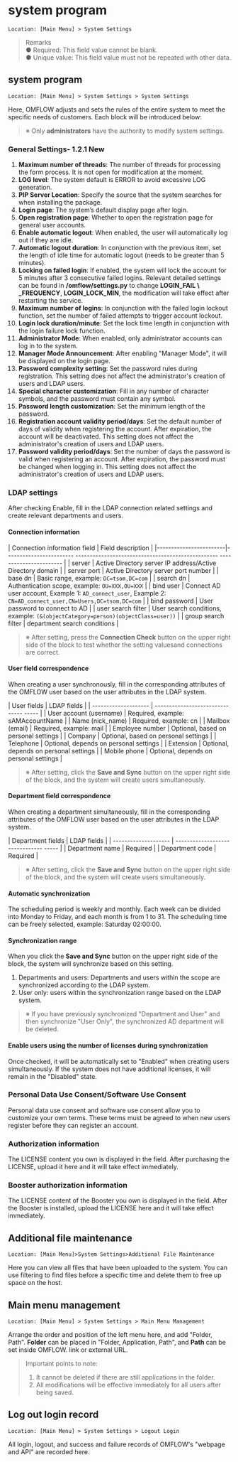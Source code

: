 

# system program

```
Location: [Main Menu] > System Settings
```

> Remarks  
> ● Required: This field value cannot be blank.  
> ● Unique value: This field value must not be repeated with other data.

## system program

```
Location: [Main Menu] > System Settings > System Settings
```

Here, OMFLOW adjusts and sets the rules of the entire system to meet the specific needs of customers. Each block will be introduced below:

> ※ Only **administrators** have the authority to modify system settings.

### General Settings- 1.2.1 New

1. **Maximum number of threads**: The number of threads for processing the form process. It is not open for modification at the moment.
2. **LOG level**: The system default is ERROR to avoid excessive LOG generation.
3. **PIP Server Location**: Specify the source that the system searches for when installing the package.
4. **Login page**: The system’s default display page after login.
5. **Open registration page**: Whether to open the registration page for general user accounts.
6. **Enable automatic logout**: When enabled, the user will automatically log out if they are idle.
7. **Automatic logout duration**: In conjunction with the previous item, set the length of idle time for automatic logout (needs to be greater than 5 minutes).
8. **Locking on failed login**: If enabled, the system will lock the account for 5 minutes after 3 consecutive failed logins. Relevant detailed settings can be found in **/omflow/settings.py** to change **LOGIN\_FAIL \ _FREQUENCY**, **LOGIN\_LOCK\_MIN**, the modification will take effect after restarting the service.
9. **Maximum number of logins**: In conjunction with the failed login lockout function, set the number of failed attempts to trigger account lockout.
10. **Login lock duration/minute**: Set the lock time length in conjunction with the login failure lock function.
11. **Administrator Mode**: When enabled, only administrator accounts can log in to the system.
12. **Manager Mode Announcement**: After enabling "Manager Mode", it will be displayed on the login page.
13. **Password complexity setting**: Set the password rules during registration. This setting does not affect the administrator's creation of users and LDAP users.
14. **Special character customization**: Fill in any number of character symbols, and the password must contain any symbol.
15. **Password length customization**: Set the minimum length of the password.
16. **Registration account validity period/days**: Set the default number of days of validity when registering the account. After expiration, the account will be deactivated. This setting does not affect the administrator's creation of users and LDAP users.
17. **Password validity period/days**: Set the number of days the password is valid when registering an account. After expiration, the password must be changed when logging in. This setting does not affect the administrator's creation of users and LDAP users.

### LDAP settings

After checking Enable, fill in the LDAP connection related settings and create relevant departments and users.

#### Connection information

| Connection information field | Field description |
|------------------------|------------------------ -------------------------------------------------- ----------------------- |
| server | Active Directory server IP address/Active Directory domain |
| server port | Active Directory server port number |
| base dn | Basic range, example: `DC=tsom,DC=com` |
| search dn | Authentication scope, example: `OU=XXX,OU=XXX` |
| bind user | Connect AD user account, Example 1: `AD_connect_user`, Example 2: `CN=AD_connect_user,CN=Users,DC=tsom,DC=com` |
| bind password | User password to connect to AD |
| user search filter | User search conditions, example: `(&(objectCategory=person)(objectClass=user))` |
| group search filter | department search conditions |

> ※ After setting, press the **Connection Check** button on the upper right side of the block to test whether the setting values ​​and connections are correct.

#### User field correspondence

When creating a user synchronously, fill in the corresponding attributes of the OMFLOW user based on the user attributes in the LDAP system.

| User fields | LDAP fields |
| -------------------- | ------------------------------- ----- |
| User account (username) | Required, example: sAMAccountName |
| Name (nick_name) | Required, example: cn |
| Mailbox (email) | Required, example: mail |
| Employee number | Optional, based on personal settings |
| Company | Optional, based on personal settings |
| Telephone | Optional, depends on personal settings |
| Extension | Optional, depends on personal settings |
| Mobile phone | Optional, depends on personal settings |

> ※ After setting, click the **Save and Sync** button on the upper right side of the block, and the system will create users simultaneously.

#### Department field correspondence

When creating a department simultaneously, fill in the corresponding attributes of the OMFLOW user based on the user attributes in the LDAP system.

| Department fields | LDAP fields |
| -------------------- | ------------------------------- ----- |
| Department name | Required |
| Department code | Required |

> ※ After setting, click the **Save and Sync** button on the upper right side of the block, and the system will create users simultaneously.

#### Automatic synchronization

The scheduling period is weekly and monthly. Each week can be divided into Monday to Friday, and each month is from 1 to 31. The scheduling time can be freely selected, example: Saturday 02:00:00.

#### Synchronization range

When you click the **Save and Sync** button on the upper right side of the block, the system will synchronize based on this setting.  
1. Departments and users: Departments and users within the scope are synchronized according to the LDAP system.  
2. User only: users within the synchronization range based on the LDAP system.

> ※ If you have previously synchronized "Department and User" and then synchronize "User Only", the synchronized AD department will be deleted.

#### **Enable users using the number of licenses during synchronization**

Once checked, it will be automatically set to "Enabled" when creating users simultaneously. If the system does not have additional licenses, it will remain in the "Disabled" state.

### Personal Data Use Consent/Software Use Consent

Personal data use consent and software use consent allow you to customize your own terms. These terms must be agreed to when new users register before they can register an account.

### Authorization information

The LICENSE content you own is displayed in the field. After purchasing the LICENSE, upload it here and it will take effect immediately.

### Booster authorization information

The LICENSE content of the Booster you own is displayed in the field. After the Booster is installed, upload the LICENSE here and it will take effect immediately.

## Additional file maintenance

```
Location: [Main Menu]>System Settings>Additional File Maintenance
```

Here you can view all files that have been uploaded to the system. You can use filtering to find files before a specific time and delete them to free up space on the host.

## Main menu management

```
Location: [Main Menu] > System Settings > Main Menu Management
```

Arrange the order and position of the left menu here, and add "Folder, Path". **Folder** can be placed in "Folder, Application, Path", and **Path** can be set inside OMFLOW. link or external URL.

> Important points to note:   
> 1. It cannot be deleted if there are still applications in the folder.  
> 2. All modifications will be effective immediately for all users after being saved.

## Log out login record

```
Location: [Main Menu] > System Settings > Logout Login
```

All login, logout, and success and failure records of OMFLOW's "webpage and API" are recorded here.